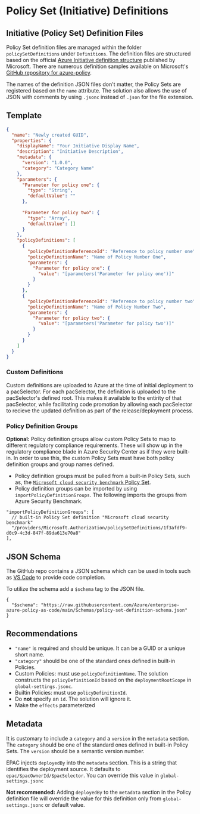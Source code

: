 # Policy Set (Initiative) Definitions

## Initiative (Policy Set) Definition Files

Policy Set definition files are managed within the folder `policySetDefinitions` under `Definitions`. The definition files are structured based on the official [Azure Initiative definition structure](https://docs.microsoft.com/en-us/azure/governance/policy/concepts/initiative-definition-structure) published by Microsoft. There are numerous definition samples available on Microsoft's [GitHub repository for azure-policy](https://github.com/Azure/azure-policy/tree/master/built-in-policies/policySetDefinitions).

The names of the definition JSON files don't matter, the Policy Sets are registered based on the `name` attribute. The solution also allows the use of JSON with comments by using `.jsonc` instead of `.json` for the file extension.

## Template

```json
{
  "name": "Newly created GUID",
  "properties": {
    "displayName": "Your Initiative Display Name",
    "description": "Initiative Description",
    "metadata": {
      "version": "1.0.0",
      "category": "Category Name"
    },
    "parameters": {
      "Parameter for policy one": {
        "type": "String",
        "defaultValue": ""
      },
      
      "Parameter for policy two": {
        "type": "Array",
        "defaultValue": []
      }
    },
    "policyDefinitions": [
      {
        "policyDefinitionReferenceId": "Reference to policy number one",
        "policyDefinitionName": "Name of Policy Number One",
        "parameters": {
          "Parameter for policy one": {
            "value": "[parameters('Parameter for policy one')]"
          }
        }
      },
      {
        "policyDefinitionReferenceId": "Reference to policy number two",
        "policyDefinitionName": "Name of Policy Number Two",
        "parameters": {
          "Parameter for policy two": {
            "value": "[parameters('Parameter for policy two')]"
          }
        }
      }
    ]
  }
}
```

### Custom Definitions

Custom definitions are uploaded to Azure at the time of initial deployment to a pacSelector. For each pacSelector, the definition is uploaded to the pacSelector's defined root. This makes it available to the entirity of that pacSelector, while facilitating code promotion by allowing each pacSelector to recieve the updated definition as part of the release/deployment process.

### Policy Definition Groups

**Optional:** Policy definition groups allow custom Policy Sets to map to different regulatory compliance requirements. These will show up in the regulatory compliance blade in Azure Security Center as if they were built-in. In order to use this, the custom Policy Sets must have both policy definition groups and group names defined.

- Policy definition groups must be pulled from a built-in Policy Sets, such as, the [`Microsoft cloud security benchmark` Policy Set](https://github.com/Azure/azure-policy/blob/master/built-in-policies/policySetDefinitions/Security%20Center/AzureSecurityCenter.json).
- Policy definition groups can be imported by using `importPolicyDefinitionGroups`. The following imports the groups from Azure Security Benchmark.

```jsonc
"importPolicyDefinitionGroups": [
  // built-in Policy Set definition "Microsoft cloud security benchmark"
  "/providers/Microsoft.Authorization/policySetDefinitions/1f3afdf9-d0c9-4c3d-847f-89da613e70a8"
],
```

## JSON Schema

The GitHub repo contains a JSON schema which can be used in tools such as [VS Code](https://code.visualstudio.com/Docs/languages/json#_json-schemas-and-settings) to provide code completion.

To utilize the schema add a ```$schema``` tag to the JSON file.

```
{
  "$schema": "https://raw.githubusercontent.com/Azure/enterprise-azure-policy-as-code/main/Schemas/policy-set-definition-schema.json"
}
```

## Recommendations

- `"name"` is required and should be unique. It can be a GUID or a unique short name.
- `"category"` should be one of the standard ones defined in built-in Policies.
- Custom Policies: must use `policyDefinitionName`. The solution constructs the `policyDefinitionId` based on the `deploymentRootScope` in `global-settings.jsonc`.
- Builtin Policies: must use `policyDefinitionId`.
- Do **not** specify an `id`. The solution will ignore it.
- Make  the `effects` parameterized

## Metadata

It is customary to include a `category` and a `version` in the `metadata` section. The `category` should be one of the standard ones defined in built-in Policy Sets. The `version` should be a semantic version number.

EPAC injects `deployedBy` into the `metadata` section. This is a string that identifies the deployment source. It defaults to `epac/$pacOwnerId/$pacSelector`. You can override this value in `global-settings.jsonc`

**Not recommended:** Adding `deployedBy` to the `metadata` section in the Policy definition file will override the value for this definition only from `global-settings.jsonc` or default value.